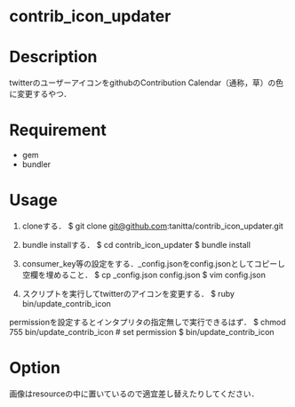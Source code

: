 contrib_icon_updater
====

# Description

twitterのユーザーアイコンをgithubのContribution Calendar（通称，草）の色に変更するやつ．

# Requirement 

+ gem
+ bundler


# Usage

1. cloneする．
    $ git clone git@github.com:tanitta/contrib_icon_updater.git

2. bundle installする．
    $ cd contrib_icon_updater
    $ bundle install

3. consumer_key等の設定をする．\_config.jsonをconfig.jsonとしてコピーし空欄を埋めること．
    $ cp \_config.json config.json
    $ vim config.json

4. スクリプトを実行してtwitterのアイコンを変更する．
    $ ruby bin/update_contrib_icon
  
permissionを設定するとインタプリタの指定無しで実行できるはず．
    $ chmod 755 bin/update_contrib_icon # set permission
    $ bin/update_contrib_icon
  
# Option
画像はresourceの中に置いているので適宜差し替えたりしてください．

